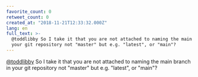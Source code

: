 ```yaml
---
favorite_count: 0
retweet_count: 0
created_at: "2018-11-21T12:33:32.000Z"
lang: en
full_text: >-
  @toddlibby So I take it that you are not attached to naming the main branch in
  your git repository not "master" but e.g. "latest", or "main"?
---
```


[@toddlibby](https://twitter.com/toddlibby) So I take it that you are not
attached to naming the main branch in your git repository not "master" but e.g.
"latest", or "main"?
